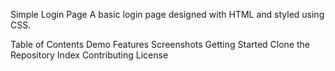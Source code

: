Simple Login Page
A basic login page designed with HTML and styled using CSS.

Table of Contents
Demo
Features
Screenshots
Getting Started
Clone the Repository
Index
Contributing
License
